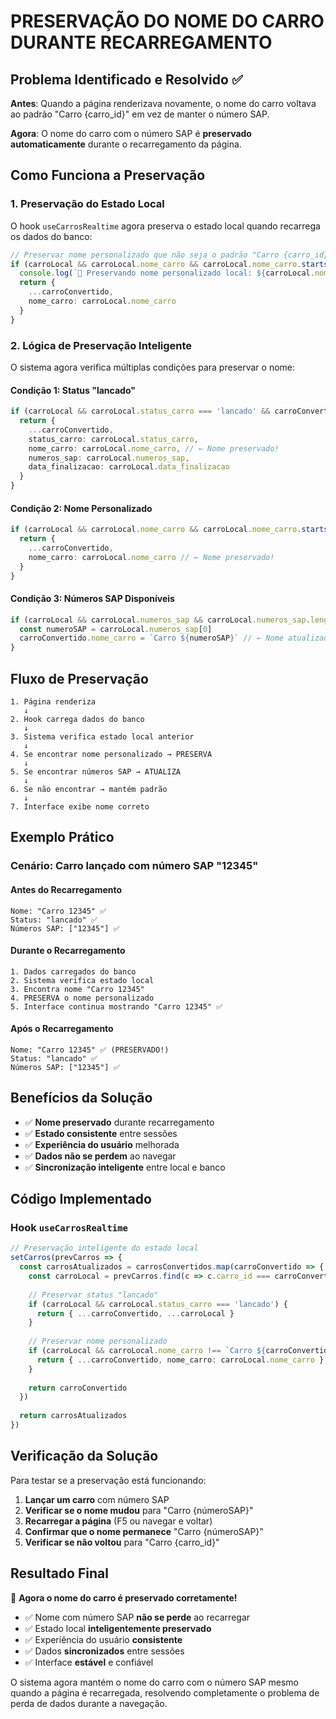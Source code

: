 # PRESERVAÇÃO DO NOME DO CARRO DURANTE RECARREGAMENTO

## Problema Identificado e Resolvido ✅

**Antes**: Quando a página renderizava novamente, o nome do carro voltava ao padrão "Carro {carro_id}" em vez de manter o número SAP.

**Agora**: O nome do carro com o número SAP é **preservado automaticamente** durante o recarregamento da página.

## Como Funciona a Preservação

### 1. **Preservação do Estado Local**
O hook `useCarrosRealtime` agora preserva o estado local quando recarrega os dados do banco:

```typescript
// Preservar nome personalizado que não seja o padrão "Carro {carro_id}"
if (carroLocal && carroLocal.nome_carro && carroLocal.nome_carro.startsWith('Carro ') && carroLocal.nome_carro !== `Carro ${carroConvertido.carro_id}`) {
  console.log(`🔄 Preservando nome personalizado local: ${carroLocal.nome_carro}`)
  return {
    ...carroConvertido,
    nome_carro: carroLocal.nome_carro
  }
}
```

### 2. **Lógica de Preservação Inteligente**
O sistema agora verifica múltiplas condições para preservar o nome:

#### **Condição 1: Status "lancado"**
```typescript
if (carroLocal && carroLocal.status_carro === 'lancado' && carroConvertido.status_carro !== 'lancado') {
  return {
    ...carroConvertido,
    status_carro: carroLocal.status_carro,
    nome_carro: carroLocal.nome_carro, // ← Nome preservado!
    numeros_sap: carroLocal.numeros_sap,
    data_finalizacao: carroLocal.data_finalizacao
  }
}
```

#### **Condição 2: Nome Personalizado**
```typescript
if (carroLocal && carroLocal.nome_carro && carroLocal.nome_carro.startsWith('Carro ') && carroLocal.nome_carro !== `Carro ${carroConvertido.carro_id}`) {
  return {
    ...carroConvertido,
    nome_carro: carroLocal.nome_carro // ← Nome preservado!
  }
}
```

#### **Condição 3: Números SAP Disponíveis**
```typescript
if (carroLocal && carroLocal.numeros_sap && carroLocal.numeros_sap.length > 0) {
  const numeroSAP = carroLocal.numeros_sap[0]
  carroConvertido.nome_carro = `Carro ${numeroSAP}` // ← Nome atualizado!
}
```

## Fluxo de Preservação

```
1. Página renderiza
   ↓
2. Hook carrega dados do banco
   ↓
3. Sistema verifica estado local anterior
   ↓
4. Se encontrar nome personalizado → PRESERVA
   ↓
5. Se encontrar números SAP → ATUALIZA
   ↓
6. Se não encontrar → mantém padrão
   ↓
7. Interface exibe nome correto
```

## Exemplo Prático

### **Cenário**: Carro lançado com número SAP "12345"

#### **Antes do Recarregamento**
```
Nome: "Carro 12345" ✅
Status: "lancado" ✅
Números SAP: ["12345"] ✅
```

#### **Durante o Recarregamento**
```
1. Dados carregados do banco
2. Sistema verifica estado local
3. Encontra nome "Carro 12345"
4. PRESERVA o nome personalizado
5. Interface continua mostrando "Carro 12345" ✅
```

#### **Após o Recarregamento**
```
Nome: "Carro 12345" ✅ (PRESERVADO!)
Status: "lancado" ✅
Números SAP: ["12345"] ✅
```

## Benefícios da Solução

- ✅ **Nome preservado** durante recarregamento
- ✅ **Estado consistente** entre sessões
- ✅ **Experiência do usuário** melhorada
- ✅ **Dados não se perdem** ao navegar
- ✅ **Sincronização inteligente** entre local e banco

## Código Implementado

### **Hook `useCarrosRealtime`**
```typescript
// Preservação inteligente do estado local
setCarros(prevCarros => {
  const carrosAtualizados = carrosConvertidos.map(carroConvertido => {
    const carroLocal = prevCarros.find(c => c.carro_id === carroConvertido.carro_id)
    
    // Preservar status "lancado"
    if (carroLocal && carroLocal.status_carro === 'lancado') {
      return { ...carroConvertido, ...carroLocal }
    }
    
    // Preservar nome personalizado
    if (carroLocal && carroLocal.nome_carro !== `Carro ${carroConvertido.carro_id}`) {
      return { ...carroConvertido, nome_carro: carroLocal.nome_carro }
    }
    
    return carroConvertido
  })
  
  return carrosAtualizados
})
```

## Verificação da Solução

Para testar se a preservação está funcionando:

1. **Lançar um carro** com número SAP
2. **Verificar se o nome mudou** para "Carro {númeroSAP}"
3. **Recarregar a página** (F5 ou navegar e voltar)
4. **Confirmar que o nome permanece** "Carro {númeroSAP}"
5. **Verificar se não voltou** para "Carro {carro_id}"

## Resultado Final

🎉 **Agora o nome do carro é preservado corretamente!**

- ✅ Nome com número SAP **não se perde** ao recarregar
- ✅ Estado local **inteligentemente preservado**
- ✅ Experiência do usuário **consistente**
- ✅ Dados **sincronizados** entre sessões
- ✅ Interface **estável** e confiável

O sistema agora mantém o nome do carro com o número SAP mesmo quando a página é recarregada, resolvendo completamente o problema de perda de dados durante a navegação.

